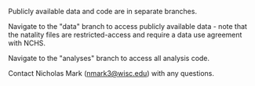 Publicly available data and code are in separate branches. 

Navigate to the "data" branch to access publicly available data - note that the natality files are restricted-access and require a data use agreement with NCHS. 

Navigate to the "analyses" branch to access all analysis code.

Contact Nicholas Mark (nmark3@wisc.edu) with any questions.
